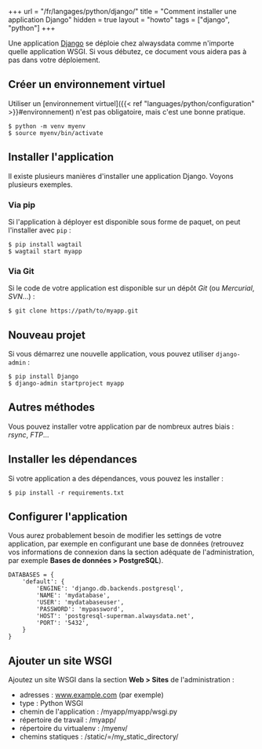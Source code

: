 +++
url = "/fr/langages/python/django/"
title = "Comment installer une application Django"
hidden = true
layout = "howto"
tags = ["django", "python"]
+++

Une application [Django](https://www.djangoproject.com/) se déploie chez alwaysdata comme n'importe quelle application WSGI. Si vous débutez, ce document vous aidera pas à pas dans votre déploiement.

## Créer un environnement virtuel

Utiliser un [environnement virtuel]({{< ref "languages/python/configuration" >}}#environnement) n'est pas obligatoire, mais c'est une bonne pratique.

```
$ python -m venv myenv
$ source myenv/bin/activate
```

## Installer l'application

Il existe plusieurs manières d'installer une application Django. Voyons plusieurs exemples.

### Via pip

Si l'application à déployer est disponible sous forme de paquet, on peut l'installer avec `pip` :

```
$ pip install wagtail
$ wagtail start myapp
```

### Via Git

Si le code de votre application est disponible sur un dépôt *Git* (ou *Mercurial*, *SVN*…) :

```
$ git clone https://path/to/myapp.git
```

## Nouveau projet

Si vous démarrez une nouvelle application, vous pouvez utiliser `django-admin` :

```
$ pip install Django
$ django-admin startproject myapp
```

## Autres méthodes

Vous pouvez installer votre application par de nombreux autres biais : *rsync*, *FTP*…

## Installer les dépendances

Si votre application a des dépendances, vous pouvez les installer :

```
$ pip install -r requirements.txt
```

## Configurer l'application

Vous aurez probablement besoin de modifier les settings de votre application, par exemple en configurant une base de données (retrouvez vos informations de connexion dans la section adéquate de l'administration, par exemple **Bases de données > PostgreSQL**).

```
DATABASES = {
    'default': {
        'ENGINE': 'django.db.backends.postgresql',
        'NAME': 'mydatabase',
        'USER': 'mydatabaseuser',
        'PASSWORD': 'mypassword',
        'HOST': 'postgresql-superman.alwaysdata.net',
        'PORT': '5432',
    }
}
```

## Ajouter un site WSGI

Ajoutez un site WSGI dans la section **Web > Sites** de l'administration :

* adresses : www.example.com (par exemple)
* type : Python WSGI
* chemin de l'application : /myapp/myapp/wsgi.py
* répertoire de travail : /myapp/
* répertoire du virtualenv : /myenv/
* chemins statiques : /static/=/my_static_directory/
